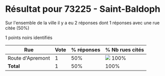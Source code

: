 # Résultat pour 73225 - Saint-Baldoph

Sur l'ensemble de la ville il y a eu 2 réponses dont 1 réponses avec une rue citée (50%)

1 points noirs identifiés

| Rue | Vote | % réponses | % Nb rues cités|
|-----|------|------------|----------------|
| Route d'Apremont | 1 | 50% | <img src="../../img/bar_100.gif" />&nbsp;100%|
| **Total** | 1 | 50% | 100%|
